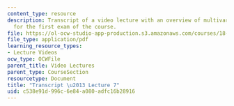 ```yaml
---
content_type: resource
description: Transcript of a video lecture with an overview of multivariate calculus
  for the first exam of the course.
file: https://ol-ocw-studio-app-production.s3.amazonaws.com/courses/18-02-multivariable-calculus-fall-2007/c538e91d996c6e84a080adfc16b28916_18_022007L07.pdf
file_type: application/pdf
learning_resource_types:
- Lecture Videos
ocw_type: OCWFile
parent_title: Video Lectures
parent_type: CourseSection
resourcetype: Document
title: "Transcript \u2013 Lecture 7"
uid: c538e91d-996c-6e84-a080-adfc16b28916
---
```

